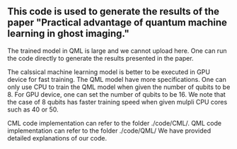 ## This code is used to generate the results of the paper "Practical advantage of quantum machine learning in ghost imaging."


The trained model in QML is large and we cannot upload here. One can run the code directly to generate the results presented in the paper. 

The calssical machine learning model is better to be executed in GPU device for fast training. The QML model have more specifications. One can only use CPU to train the QML model when given the number of qubits to be 8. For GPU device, one can set the number of qubits to be 16. We note that the case of 8 qubits has faster training speed when given mulpli CPU cores such as 40 or 50. 

CML code implementation can refer to the folder ./code/CML/. QML code implementation can refer to the folder ./code/QML/
We have provided detailed explanations of our code.
